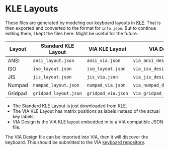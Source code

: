 # KLE Layouts

These files are generated by modeling our keyboard layouts in [KLE](http://www.keyboard-layout-editor.com).
That is then exported and converted to the format for `info.json`.
But to continue editing them, I kept the files here. Might be useful for the future.

| Layout | Standard KLE Layout   | VIA KLE Layout     | VIA Design                |
| ------ | --------------------- | ------------------ | ------------------------- |
| ANSI   | `ansi_layout.json`    | `ansi_via.json`    | `via_ansi_design.json`    |
| ISO    | `iso_layout.json`     | `iso_layout.json`  | `via_iso_design.json`     |
| JIS    | `jis_layout.json`     | `jis_via.json`     | `via_jis_design.json`     |
| Numpad | `numpad_layout.json`  | `numpad_via.json`  | `via_numpad_design.json`  |
| Gridpad| `gridpad_layout.json` | `gridpad_via.json` | `via_gridpad_design.json` |

- The Standard KLE Layout is just downloaded from KLE.
- The VIA KLE Layout has matrix positions as labels instead of the actual key labels.
- VIA Design is the VIA KLE layout embedded in to a VIA compatible JSON file.

The VIA Design file can be imported into VIA, then it will discover the
keyboard. This should be submitted to the VIA [keyboard repository](https://github.com/the-via/keyboards).
